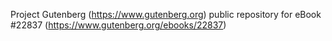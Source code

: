 Project Gutenberg (https://www.gutenberg.org) public repository for eBook #22837 (https://www.gutenberg.org/ebooks/22837)
